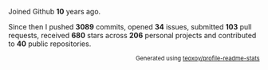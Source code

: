 Joined Github **10** years ago.

Since then I pushed **3089** commits, opened **34** issues, submitted **103** pull requests, received **680** stars across **206** personal projects and contributed to **40** public repositories.

<p align="right"><sub>Generated using <a href="https://github.com/marketplace/actions/profile-readme-stats">teoxoy/profile-readme-stats</a></sub></p>
